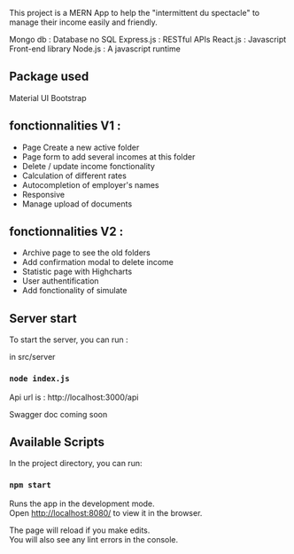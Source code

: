 This project is a MERN App to help the "intermittent du spectacle" to manage their income easily and friendly.

Mongo db : Database no SQL
Express.js : RESTful APIs
React.js : Javascript Front-end library 
Node.js : A javascript runtime

## Package used

Material UI
Bootstrap

## fonctionnalities V1 :

- Page Create a new active folder
- Page form to add several incomes at this folder
- Delete / update income fonctionality
- Calculation of different rates
- Autocompletion of employer's names
- Responsive
- Manage upload of documents

## fonctionnalities V2 :

- Archive page to see the old folders
- Add confirmation modal to delete income
- Statistic page with Highcharts
- User authentification
- Add fonctionality of simulate 

## Server start

To start the server, you can run :

in src/server

### `node index.js`

Api url is : http://localhost:3000/api

Swagger doc coming soon

## Available Scripts

In the project directory, you can run:

### `npm start`

Runs the app in the development mode.<br />
Open [http://localhost:8080/](http://localhost:8080) to view it in the browser.

The page will reload if you make edits.<br />
You will also see any lint errors in the console.

